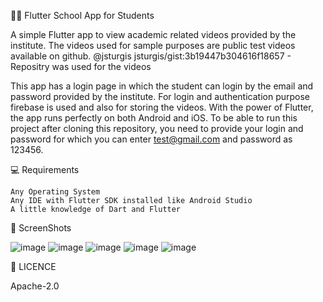 📖📖 Flutter School App for Students

A simple Flutter app to view academic related videos provided by the institute. The videos used for sample purposes are public test videos available on github.
 @jsturgis
jsturgis/gist:3b19447b304616f18657   - Repositry was used for the videos

This app has a login page in which the student can login by the email and password provided by the institute. For login and authentication purpose firebase is used and also for storing the videos.
With the power of Flutter, the app runs perfectly on both Android and iOS. To be able to run this project after cloning this repository, you need to provide your login and
password for which you can enter test@gmail.com and password as 123456.

💻 Requirements

    Any Operating System 
    Any IDE with Flutter SDK installed like Android Studio
    A little knowledge of Dart and Flutter

📸 ScreenShots

![image](https://user-images.githubusercontent.com/92416804/160897663-8383f908-f5b4-4071-a958-27311c5358c1.png)
![image](https://user-images.githubusercontent.com/92416804/160898006-6cc1d626-f383-4406-9293-9c83f7619a99.png)
![image](https://user-images.githubusercontent.com/92416804/160898149-8b718786-a766-468d-9212-3bcdd350d87f.png)
![image](https://user-images.githubusercontent.com/92416804/160898272-551c6bc1-f849-4fb2-8038-3886558317e4.png)
![image](https://user-images.githubusercontent.com/92416804/160898393-d44c8096-cc12-475f-a442-2575b10dd7f3.png)

🔖 LICENCE

Apache-2.0
